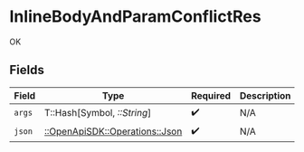 # InlineBodyAndParamConflictRes

OK


## Fields

| Field                                                             | Type                                                              | Required                                                          | Description                                                       |
| ----------------------------------------------------------------- | ----------------------------------------------------------------- | ----------------------------------------------------------------- | ----------------------------------------------------------------- |
| `args`                                                            | T::Hash[Symbol, *::String*]                                       | :heavy_check_mark:                                                | N/A                                                               |
| `json`                                                            | [::OpenApiSDK::Operations::Json](../../models/operations/json.md) | :heavy_check_mark:                                                | N/A                                                               |